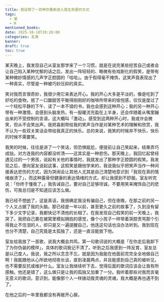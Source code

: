 ```yaml
---
title: 我设想了一百种你重新进入我生命里的方式
tags:
  - 爱
  - M
mentioned_books:
date: 2025-10-10T20:20:00
categories: 乱章
banner:
draft: true
toc: true
---
```


某天晚上，我发现自己从室友那学来了一个习惯，就是在说完某些挖苦自己或者会让自己陷入某种忧郁的话之后，发出一阵轻轻的、略微有些戏剧化的假笑，是带有某种微妙情感的几声字正腔圆的「哈哈」。由于假得毫不掩饰，这笑声竟表现出了一种真实，尽管是一种被巧妙压抑的真实。<!--more-->

笑对我而言很奇妙，我很少用它来表达开心。我的开心大多是平淡的，像是吃到了好吃的食物，抿了一口酸甜苦平衡得刚刚好的咖啡所带来的愉悦感，仅仅是度过了一个轻松平静的下午、读了一本不错的书，我也会感到这种开心；我的另一种开心带有一种激情，会感到头脑发热，有一股暖流充盈在上半身，还会伴随着从嘴里蹦出来的不受控制的言语，这大概叫「激动」。感受到这两种开心时，我或许会微笑，但从不会笑出声。我把喜剧带给我的笑声当作是对某种艺术的理解和欣赏，我不认为一些双关笑话会带给我真正的快乐。总的来说，我笑的时候并不快乐，快乐的时候不需要笑。

我笑的时候，往往是讲了一个笑话，但恐惧尴尬，便提前让自己笑起来，结果弄巧成拙，对方连我的内容都没听清——这其实是一种悲伤。那天晚上，我回忆起曾经遇见过的一个男孩，说起有关他的事情时，我就发出了那种字正腔圆的假笑。我发现之后，便向室友说起这事，这假笑是跟他学来的，我说我似乎把笑声当作一种间接表达悲伤的方式，因为哭闹会让其他人尤其是自己清楚地意识到「我现在真的情绪崩溃了」，而这种露骨但健康的表达情绪的方式，却让我感到不舒服。室友听完说：「你终于懂我了。」我告诫自己，要对自己足够坦诚，不要用笑来掩饰自己的悲伤，可我总归是不知道应该怎么做。

我已经不想[他](/tags/r/)了，这是真话，我很确定我没有骗自己，但在夜晚，在那之前的另一个人又占据了我的头脑。那已经是一年以前，甚至更久之前的故事了，久到没有留下多少文字记录，我都快记不清他的长相了。在我发现自己假笑的前一天晚上，我哭了。我把自己裹在被窝里模拟拥抱的感觉，像个小孩子一样带着哭腔责骂那个引得我止不住泪的人，却只是又一遍提醒自己，他连这句话也没办法听到。我到现在也分不清楚，自己究竟是太孤独了，还是一直没能放下他。

室友给我放了一首歌，说我大概会共鸣，第一句歌词说的大概是「在你走后我卸下了为你伪装的模样」，具体的歌词我记不清了。听到之后我感到一阵反胃，室友总是以己度人。我说，我之所以念念不忘，就是因为我能在他面前完完全全地做自己啊！我能跟他从心所欲地彻夜长谈，直到凌晨两点，并且能感到自己真的被听见，也不需要反抗或维护什么。室友让我继续听下去，觉得后面的歌词应该会让我有所感触。他还是错了，这么做只是让我的孤独又加重了一分。我听着那些对我而言毫无意义的歌词，意识到，能像那个人一样拨动我灵魂的灵魂，我大概是再也遇不到了。

在他之后的一年里我都没有再敞开心扉。
